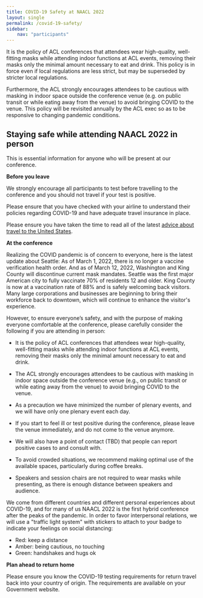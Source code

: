 ```yaml
---
title: COVID-19 Safety at NAACL 2022
layout: single
permalink: /covid-19-safety/
sidebar:
    nav: "participants"
---
```


It is the policy of ACL conferences that attendees wear high-quality, well-fitting masks while attending indoor functions at ACL events, removing their masks only the minimal amount necessary to eat and drink. 
This policy is in force even if local regulations are less strict, but may be superseded by stricter local regulations.  

Furthermore, the ACL strongly encourages attendees to be cautious with masking in indoor space outside the conference venue (e.g. on public transit or while eating away from the venue) to avoid bringing COVID to the venue. 
This policy will be revisited annually by the ACL exec so as to be responsive to changing pandemic conditions.

[comment]: <> (**Measures in place at the venue**)

## Staying safe while attending NAACL 2022 in person

This is essential information for anyone who will be present at our conference.

**Before you leave**

We strongly encourage all participants to test before travelling to the conference and you should not travel if your test is positive.

Please ensure that you have checked with your airline to understand their policies regarding COVID-19 and have adequate travel insurance in place.

Please ensure you have taken the time to read all of the latest [advice about travel to the United States](https://www.cdc.gov/coronavirus/2019-ncov/travelers/noncitizens-US-air-travel.html). 

**At the conference**

Realizing the COVID pandemic is of concern to everyone, here is the latest update about Seattle: 
As of March 1, 2022, there is no longer a vaccine verification health order. 
And as of March 12, 2022, Washington and King County will discontinue current mask mandates. 
Seattle was the first major American city to fully vaccinate 70% of residents 12 and older. 
King County is now at a vaccination rate of 88% and is safely welcoming back visitors. 
Many large corporations and businesses are beginning to bring their workforce back to downtown, 
which will continue to enhance the visitor's experience.

However, to ensure everyone’s safety, and with the purpose of making everyone comfortable at the conference, 
please carefully consider the following if you are attending in person:

* It is the policy of ACL conferences that attendees wear high-quality, well-fitting masks while attending indoor functions at ACL events, removing their masks only the minimal amount necessary to eat and drink.

[comment]: <> (We strongly encourage you to bring your own mask while at NAACL, but a small number of masks will also be available at the venue.)

* The ACL strongly encourages attendees to be cautious with masking in indoor space outside the conference venue (e.g., on public transit or while eating away from the venue) to avoid bringing COVID to the venue.

* As a precaution we have minimized the number of plenary events, and we will have only one plenary event each day.

* If you start to feel ill or test positive during the conference, please leave the venue immediately, and do not come to the venue anymore.

* We will also have a point of contact (TBD) that people can report positive cases to and consult with.

[comment]: <> (* Regular handwashing is strongly encouraged and there are also hand sanitising stations around the venue.)

* To avoid crowded situations, we recommend making optimal use of the available spaces, particularly during coffee breaks.

* Speakers and session chairs are not required to wear masks while presenting, as there is enough distance between speakers and audience.

[comment]: <> (A small number of masks and lateral flow device tests are available at the registration desk, but please be prepared and bring your own to Seattle.)

 
We come from different countries and different personal experiences about COVID-19, 
and for many of us NAACL 2022 is the first hybrid conference after the peaks of the pandemic. 
In order to favor interpersonal relations, we will use a "traffic light system" with stickers to attach to your badge to indicate your feelings on social distancing:

* Red: keep a distance 
* Amber: being cautious, no touching 
* Green: handshakes and hugs ok

**Plan ahead to return home**

Please ensure you know the COVID-19 testing requirements for return travel back into your country of origin. 
The requirements are available on your Government website.

[comment]: <> (If you need a PCR test to travel home, you can book one here: TBD)



